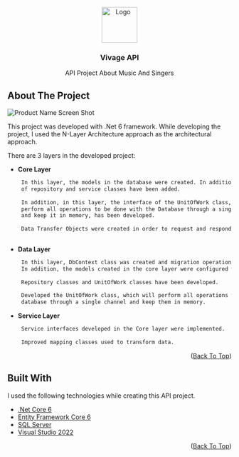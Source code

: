 <div id="top"></div>





<!-- PROJECT LOGO -->
<br />
<div align="center">
  <a href="https://github.com/muhammetcagatay/VivaceAPI">
    <img src="https://www.ukeysoft.com/images/apple-music-icon.jpg" alt="Logo" width="80" height="80">
  </a>

  <h3 align="center">Vivage API</h3>

  <p align="center">
    API Project About Music And Singers
    <br />
    <!--
    <a href="https://github.com/othneildrew/Best-README-Template"><strong>Explore the docs »</strong></a>
    <br />
    <br />
    <a href="https://github.com/othneildrew/Best-README-Template">View Demo</a>
    ·
    <a href="https://github.com/othneildrew/Best-README-Template/issues">Report Bug</a>
    ·
    <a href="https://github.com/othneildrew/Best-README-Template/issues">Request Feature</a>
    -->
  </p>
</div>

<!-- ABOUT THE PROJECT -->

##  About The Project

![Product Name Screen Shot](https://kinsta.com/wp-content/uploads/2019/12/wordpress-rest-api-1024x512.jpg)

This project was developed with .Net 6 framework. While developing the project, I used the N-Layer Architecture approach as the architectural approach.

There are 3 layers in the developed project:
* **Core Layer**<br>
  ```sh
   In this layer, the models in the database were created. In addition interfaces 
   of repository and service classes have been added.
   
   In addition, in this layer, the interface of the UnitOfWork class, which will 
   perform all operations to be done with the Database through a single channel 
   and keep it in memory, has been developed.
   
   Data Transfer Objects were created in order to request and respond to the data appropriately.
   
   ```
   
* **Data Layer**<br>
  ```sh
   In this layer, DbContext class was created and migration operations were performed. 
   In addition, the models created in the core layer were configured with the help of fluent api.
   
   Repository classes and UnitOfWork classes have been developed.
   
   Developed the UnitOfWork class, which will perform all operations with the 
   database through a single channel and keep them in memory.
   ```
   
* **Service Layer**<br>
  ```sh
   Service interfaces developed in the Core layer were implemented.
   
   Improved mapping classes used to transform data.
   ```
   

<p align="right">(<a href="#top">Back To Top</a>)</p>



## Built With

I used the following technologies while creating this API project.

* [.Net Core 6](https://docs.microsoft.com/tr-tr/aspnet/core/introduction-to-aspnet-core?view=aspnetcore-6.0)
* [Entity Framework Core 6](https://docs.microsoft.com/tr-tr/ef/core/)
* [SQL Server](https://www.google.com/search?client=opera&q=sql+server&sourceid=opera&ie=UTF-8&oe=UTF-8)
* [Visual Studio 2022](https://visualstudio.microsoft.com/tr/vs/)

<p align="right">(<a href="#top">Back To Top</a>)</p>


<!-- MARKDOWN LINKS & IMAGES -->
<!-- https://www.markdownguide.org/basic-syntax/#reference-style-links -->
[contributors-shield]: https://img.shields.io/github/contributors/othneildrew/Best-README-Template.svg?style=for-the-badge
[contributors-url]: https://github.com/muhammetcagatay/VivaceAPI/graphs/contributors
[forks-shield]: https://img.shields.io/github/forks/othneildrew/Best-README-Template.svg?style=for-the-badge
[forks-url]: https://github.com/muhammetcagatay/VivaceAPI/network/members
[stars-shield]: https://img.shields.io/github/stars/othneildrew/Best-README-Template.svg?style=for-the-badge
[stars-url]: https://github.com/muhammetcagatay/VivaceAPI/stargazers
[issues-shield]: https://img.shields.io/github/issues/othneildrew/Best-README-Template.svg?style=for-the-badge
[issues-url]: https://github.com/muhammetcagatay/VivaceAPI/issues
[linkedin-shield]: https://img.shields.io/badge/-LinkedIn-black.svg?style=for-the-badge&logo=linkedin&colorB=555
[linkedin-url]: https://www.linkedin.com/in/muhammetcagatayy/
[product-screenshot]: images/screenshot.png


